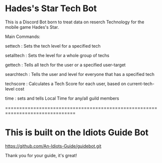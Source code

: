 # Hades's Star Tech Bot

This is a Discord Bot born to treat data on reserch Technology for the mobile game Hades's Star.

Main Commands:

settech : Sets the tech level for a specified tech

setalltech : Sets the level for a whole group of techs

gettech : Tells all tech for the user or a specified user-target

searchtech : Tells the user and level for everyone that has a specified tech

techscore : Calculates a Tech Score for each user, based on current-tech-level cost

time : sets and tells Local Time for any/all guild members

===============================================================================

# This is built on the Idiots Guide Bot
https://github.com/An-Idiots-Guide/guidebot.git

Thank you for your guide, it's great!
